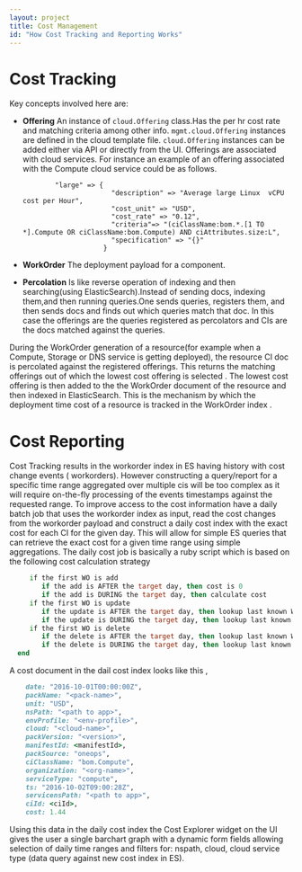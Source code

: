 ```yaml
---
layout: project
title: Cost Management
id: "How Cost Tracking and Reporting Works"
---
```


# Cost Tracking

Key concepts involved here are:

* **Offering**    An instance of `cloud.Offering` class.Has the per hr cost rate and matching criteria among other info.
                  `mgmt.cloud.Offering` instances are defined in the cloud template file. `cloud.Offering` instances can
                  be added either via API or directly from the UI. Offerings are associated with cloud services. For instance
                  an example of an offering associated with the Compute cloud service could be as follows.

              "large" => {
                            "description" => "Average large Linux  vCPU cost per Hour",
                            "cost_unit" => "USD",
                            "cost_rate" => "0.12",
                            "criteria"=> "(ciClassName:bom.*.[1 TO *].Compute OR ciClassName:bom.Compute) AND ciAttributes.size:L",
                            "specification" => "{}"
                          }


* **WorkOrder**   The deployment payload for a component.

* **Percolation** Is like reverse operation of indexing and then searching(using ElasticSearch).Instead of sending docs,
                  indexing them,and then running queries.One sends queries, registers them, and then sends docs and finds
                  out which queries match that doc. In this case the offerings are the queries registered as percolators
                  and CIs are the docs matched against the queries.


During the WorkOrder generation of a resource(for example  when a Compute, Storage or DNS service is getting  deployed),
the resource CI doc is percolated against the registered offerings. This returns the matching offerings out of which the
lowest cost offering is selected . The lowest cost offering is then added to the the WorkOrder document of the resource
and then indexed in ElasticSearch. This is the mechanism by which the deployment time cost of a resource is tracked in
the WorkOrder index .



# Cost Reporting

Cost Tracking results in the workorder index in ES having history with cost change events ( workorders). However constructing
a query/report for a specific time range aggregated over multiple cis will be too complex as it will require on-the-fly
processing of the events timestamps against the requested range.
To improve access to the cost information have a daily batch job that  uses the workorder index as input,
read the cost changes from the workorder payload and construct a daily cost index with the exact cost for each CI for the
given day. This will allow for simple ES queries that can retrieve the exact cost for a given time range using simple aggregations.
The daily cost job is basically a ruby script which is based on the following cost calculation strategy

~~~for a given ci
     if the first WO is add
        if the add is AFTER the target day, then cost is 0
        if the add is DURING the target day, then calculate cost
     if the first WO is update
        if the update is AFTER the target day, then lookup last known WO prior to target day and use that cost for the full day
        if the update is DURING the target day, then lookup last known WO prior to target day and calculate cost
     if the first WO is delete
        if the delete is AFTER the target day, then lookup last known WO prior to target day and use that cost for the full day
        if the delete is DURING the target day, then lookup last known WO prior to target day and calculate cost
  end
~~~  


A cost document in the dail cost index looks like this ,

~~~ruby
    date: "2016-10-01T00:00:00Z",
    packName: "<pack-name>",
    unit: "USD",
    nsPath: "<path to app>",
    envProfile: "<env-profile>",
    cloud: "<cloud-name>",
    packVersion: "<version>",
    manifestId: <manifestId>,
    packSource: "oneops",
    ciClassName: "bom.Compute",
    organization: "<org-name>",
    serviceType: "compute",
    ts: "2016-10-02T09:00:28Z",
    servicensPath: "<path to app>",
    ciId: <ciId>,
    cost: 1.44
~~~                   

Using this data in the daily cost index the Cost Explorer widget on the UI gives the user a single barchart graph with a dynamic form
fields allowing selection of daily time ranges and filters for: nspath, cloud, cloud service type (data query against new cost index in ES).
